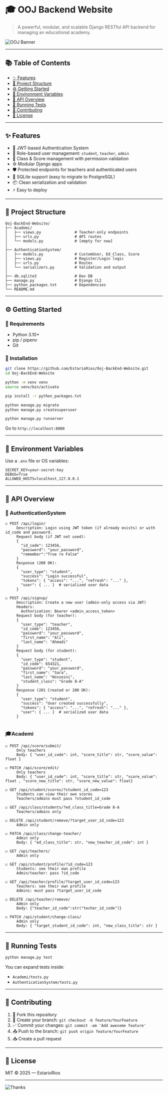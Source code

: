 
# 🎓 OOJ Backend Website

> A powerful, modular, and scalable Django RESTful API backend for managing an educational academy.

![OOJ Banner](https://media.giphy.com/media/26xBI73gWquCBBCDe/giphy.gif)

---

## 📚 Table of Contents

- [✨ Features](#-features)
- [📁 Project Structure](#-project-structure)
- [⚙️ Getting Started](#-getting-started)
- [🔐 Environment Variables](#-environment-variables)
- [📡 API Overview](#-api-overview)
- [🧪 Running Tests](#-running-tests)
- [🤝 Contributing](#-contributing)
- [📝 License](#-license)

---

## ✨ Features

- 🔐 JWT-based Authentication System
- 👥 Role-based user management: `student`, `teacher`, `admin`
- 🏫 Class & Score management with permission validation
- ⚙️ Modular Django apps
- 🛡️ Protected endpoints for teachers and authenticated users
- 💾 SQLite support (easy to migrate to PostgreSQL)
- 📦 Clean serialization and validation
- ⚡ Easy to deploy

---

## 📁 Project Structure

```
Ooj-BackEnd-Website/
├── Academi/
│   ├── views.py               # Teacher-only endpoints
│   ├── urls.py                # API routes
│   └── models.py              # [empty for now]
│
├── AuthenticationSystem/
│   ├── models.py              # CustomUser, Ed_Class, Score
│   ├── views.py               # Register/Login logic
│   ├── urls.py                # Routes
│   └── serializers.py         # Validation and output
│
├── db.sqlite3                 # Dev DB
├── manage.py                  # Django CLI
├── python_packages.txt        # Dependencies
└── README.md
```

---

## ⚙️ Getting Started

### 🧰 Requirements

- Python 3.10+
- pip / pipenv
- Git

### 🚀 Installation

```bash
git clone https://github.com/EstarioRios/Ooj-BackEnd-Website.git
cd Ooj-BackEnd-Website

python -m venv venv
source venv/bin/activate

pip install -r python_packages.txt

python manage.py migrate
python manage.py createsuperuser

python manage.py runserver
```

Go to `http://localhost:8000`

---

## 🔐 Environment Variables

Use a `.env` file or OS variables:

```env
SECRET_KEY=your-secret-key
DEBUG=True
ALLOWED_HOSTS=localhost,127.0.0.1
```

---

## 📡 API Overview

### 🔐 AuthenticationSystem
```
☑️ POST /api/login/
     Description: Login using JWT token (if already exists) or with id_code and password.
     Request body (if JWT not used):
     {
       "id_code": 123456,
       "password": "your_password",
       "remember":"True ro False"
     }
     Response (200 OK):
     {
       "user_type": "student",
       "success": "Login successful",
       "tokens": { "access": "...", "refresh": "..." },
       "user": { ... }  # serialized user data
     }

☑️ POST /api/signup/
     Description: Create a new user (admin-only access via JWT)
     Headers:
       Authorization: Bearer <admin_access_token>
     Request body (for teacher):
     {
       "user_type": "teacher",
       "id_code": 123456,
       "password": "your_password",
       "first_name": "Ali",
       "last_name": "Ahmadi"
     }
     Request body (for student):
     {
       "user_type": "student",
       "id_code": 654321,
       "password": "your_password",
       "first_name": "Sara",
       "last_name": "Hosseini",
       "student_class": "Grade 8-A"
     }
     Response (201 Created or 200 OK):
     {
       "user_type": "student",
       "success": "User created successfully",
       "tokens": { "access": "...", "refresh": "..." },
       "user": { ... }  # serialized user data
     }


```
### 🎓Academi
```
☑️ POST /api/score/submit/
     Only teachers
     Body: { "user_id_code": int, "score_title": str, "score_value": float }

☑️ PATCH /api/score/edit/
     Only teachers
     Body: { "user_id_code": int, "score_title": str, "score_value": float , "score_new_title": str, "score_new_value": float}

☑️ GET /api/student/scores/?student_id_code=123
     Students can view their own scores
     Teachers/admins must pass ?student_id_code

☑️ GET /api/class/students/?ed_class_title=Grade 8-A
     Teachers/admins only

☑️ DELETE /api/student/remove/?target_user_id_code=123
     Admin only

☑️ PATCH /api/class/change-teacher/
     Admin only
     Body: { "ed_class_title": str, "new_teacher_id_code": int }

☑️ GET /api/teachers/
     Admin only

☑️ GET /api/student/profile/?id_code=123
     Students: see their own profile
     Admin/teacher: pass ?id_code

☑️ GET /api/teacher/profile/?target_user_id_code=123
     Teachers: see their own profile
     Admins: must pass ?target_user_id_code

☑️ DELETE /api/teacher/remove/
     Admin only
     Body: {"teacher_id_code":str("techer_id_code")}

☑️ PATCH /api/student/change-class/
     Admin only
     Body: { "target_student_id_code": int, "new_class_title": str }
```
---

## 🧪 Running Tests

```bash
python manage.py test
```

You can expand tests inside:
- `Academi/tests.py`
- `AuthenticationSystem/tests.py`

---

## 🤝 Contributing

1. 🍴 Fork this repository
2. 🌿 Create your branch: `git checkout -b feature/YourFeature`
3. ✅ Commit your changes: `git commit -am 'Add awesome feature'`
4. 📤 Push to the branch: `git push origin feature/YourFeature`
5. 📥 Create a pull request

---

## 📝 License

MIT © 2025 — EstarioRios

---

![Thanks](https://media.giphy.com/media/3o7btPCcdNniyf0ArS/giphy.gif)

